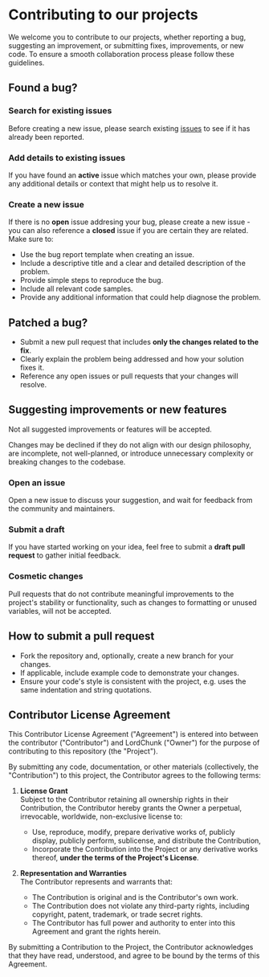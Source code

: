 # Contributing to our projects

We welcome you to contribute to our projects, whether reporting a bug, suggesting an improvement, or submitting fixes, improvements, or new code. To ensure a smooth collaboration process please follow these guidelines.

## Found a bug?

### Search for existing issues

Before creating a new issue, please search existing [issues](https://github.com/LordChunk/kifflom_log/issues) to see if it has already been reported.

### Add details to existing issues

If you have found an **active** issue which matches your own, please provide any additional details or context that might help us to resolve it.

### Create a new issue

If there is no **open** issue addresing your bug, please create a new issue - you can also reference a **closed** issue if you are certain they are related. Make sure to:

- Use the bug report template when creating an issue.
- Include a descriptive title and a clear and detailed description of the problem.
- Provide simple steps to reproduce the bug.
- Include all relevant code samples.
- Provide any additional information that could help diagnose the problem.

## Patched a bug?

- Submit a new pull request that includes **only the changes related to the fix**.
- Clearly explain the problem being addressed and how your solution fixes it.
- Reference any open issues or pull requests that your changes will resolve.

## Suggesting improvements or new features

Not all suggested improvements or features will be accepted.

Changes may be declined if they do not align with our design philosophy, are incomplete, not well-planned, or introduce unnecessary complexity or breaking changes to the codebase.

### Open an issue

Open a new issue to discuss your suggestion, and wait for feedback from the community and maintainers.

### Submit a draft

If you have started working on your idea, feel free to submit a **draft pull request** to gather initial feedback.

### Cosmetic changes

Pull requests that do not contribute meaningful improvements to the project's stability or functionality, such as changes to formatting or unused variables, will not be accepted.

## How to submit a pull request

- Fork the repository and, optionally, create a new branch for your changes.
- If applicable, include example code to demonstrate your changes.
- Ensure your code's style is consistent with the project, e.g. uses the same indentation and string quotations.

## Contributor License Agreement

This Contributor License Agreement ("Agreement") is entered into between the contributor ("Contributor") and LordChunk ("Owner") for the purpose of contributing to this repository (the "Project").

By submitting any code, documentation, or other materials (collectively, the "Contribution") to this project, the Contributor agrees to the following terms:

1. **License Grant**  
    Subject to the Contributor retaining all ownership rights in their Contribution, the Contributor hereby grants the Owner a perpetual, irrevocable, worldwide, non-exclusive license to:

   - Use, reproduce, modify, prepare derivative works of, publicly display, publicly perform, sublicense, and distribute the Contribution,
   - Incorporate the Contribution into the Project or any derivative works thereof, **under the terms of the Project's License**.

2. **Representation and Warranties**  
   The Contributor represents and warrants that:
   - The Contribution is original and is the Contributor's own work.
   - The Contribution does not violate any third-party rights, including copyright, patent, trademark, or trade secret rights.
   - The Contributor has full power and authority to enter into this Agreement and grant the rights herein.

By submitting a Contribution to the Project, the Contributor acknowledges that they have read, understood, and agree to be bound by the terms of this Agreement.
